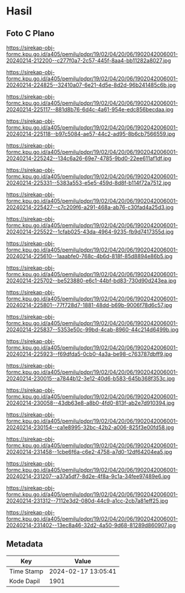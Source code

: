 # Hasil

## Foto C Plano

https://sirekap-obj-formc.kpu.go.id/a405/pemilu/pdpr/19/02/04/20/06/1902042006001-20240214-212200--c277f0a7-2c57-445f-8aa4-bb11282a8027.jpg

https://sirekap-obj-formc.kpu.go.id/a405/pemilu/pdpr/19/02/04/20/06/1902042006001-20240214-224825--32410a07-6e21-4d5e-8d2d-96b241485c6b.jpg

https://sirekap-obj-formc.kpu.go.id/a405/pemilu/pdpr/19/02/04/20/06/1902042006001-20240214-225117--881d8b76-6d4c-4a61-954e-edc856becdaa.jpg

https://sirekap-obj-formc.kpu.go.id/a405/pemilu/pdpr/19/02/04/20/06/1902042006001-20240214-225118--b97c5084-ae57-44c2-ad95-8b6cb7566559.jpg

https://sirekap-obj-formc.kpu.go.id/a405/pemilu/pdpr/19/02/04/20/06/1902042006001-20240214-225242--134c6a26-69e7-4785-9bd0-22ee611af1df.jpg

https://sirekap-obj-formc.kpu.go.id/a405/pemilu/pdpr/19/02/04/20/06/1902042006001-20240214-225331--5383a553-e5e5-459d-8d8f-b114f72a7512.jpg

https://sirekap-obj-formc.kpu.go.id/a405/pemilu/pdpr/19/02/04/20/06/1902042006001-20240214-225427--c7c209f6-a291-468a-ab76-c30fad4a25d3.jpg

https://sirekap-obj-formc.kpu.go.id/a405/pemilu/pdpr/19/02/04/20/06/1902042006001-20240214-225522--1cfab025-43da-4964-9235-fb9d7417355d.jpg

https://sirekap-obj-formc.kpu.go.id/a405/pemilu/pdpr/19/02/04/20/06/1902042006001-20240214-225610--1aaabfe0-768c-4b6d-818f-85d8894e86b5.jpg

https://sirekap-obj-formc.kpu.go.id/a405/pemilu/pdpr/19/02/04/20/06/1902042006001-20240214-225702--be523880-e6c1-44bf-bd83-730d90d243ea.jpg

https://sirekap-obj-formc.kpu.go.id/a405/pemilu/pdpr/19/02/04/20/06/1902042006001-20240214-225801--77f728d7-1881-48dd-b69b-9006f78d6c57.jpg

https://sirekap-obj-formc.kpu.go.id/a405/pemilu/pdpr/19/02/04/20/06/1902042006001-20240214-225837--5353e50c-99bd-4cab-8960-44c214d6499b.jpg

https://sirekap-obj-formc.kpu.go.id/a405/pemilu/pdpr/19/02/04/20/06/1902042006001-20240214-225923--f69dfda5-0cb0-4a3a-be98-c763787dbff9.jpg

https://sirekap-obj-formc.kpu.go.id/a405/pemilu/pdpr/19/02/04/20/06/1902042006001-20240214-230015--a7844b12-3e12-40d6-b583-645b368f353c.jpg

https://sirekap-obj-formc.kpu.go.id/a405/pemilu/pdpr/19/02/04/20/06/1902042006001-20240214-230058--43db63e8-a8b0-4fd0-813f-ab2e7d910394.jpg

https://sirekap-obj-formc.kpu.go.id/a405/pemilu/pdpr/19/02/04/20/06/1902042006001-20240214-230154--ca1e8995-32bc-42b2-a006-825f3e00fd58.jpg

https://sirekap-obj-formc.kpu.go.id/a405/pemilu/pdpr/19/02/04/20/06/1902042006001-20240214-231458--1cbe6f6a-c6e2-4758-a7d0-12df64204ea5.jpg

https://sirekap-obj-formc.kpu.go.id/a405/pemilu/pdpr/19/02/04/20/06/1902042006001-20240214-231207--a37a5df7-8d2e-4f8a-9c1a-34fee97489e6.jpg

https://sirekap-obj-formc.kpu.go.id/a405/pemilu/pdpr/19/02/04/20/06/1902042006001-20240214-231312--7112e3d2-080d-44c9-a1cc-2cb7a81eff25.jpg

https://sirekap-obj-formc.kpu.go.id/a405/pemilu/pdpr/19/02/04/20/06/1902042006001-20240214-231402--13ec8a46-32d2-4a50-9d68-81289d860907.jpg


## Metadata

| Key        | Value               |
| ---------- | ------------------- |
| Time Stamp | 2024-02-17 13:05:41 |
| Kode Dapil | 1901                |



